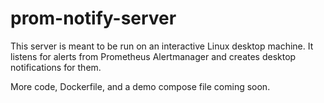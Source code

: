 # prom-notify-server

This server is meant to be run on an interactive Linux desktop machine. It
listens for alerts from Prometheus Alertmanager and creates desktop
notifications for them.

More code, Dockerfile, and a demo compose file coming soon.
